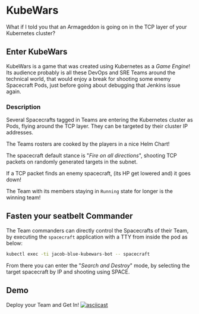 # KubeWars
What if I told you that an Armageddon is going on in the TCP layer of your Kubernetes cluster?

## Enter KubeWars

KubeWars is a game that was created using Kubernetes as a _Game Engine_!
Its audience probably is all these DevOps and SRE Teams around the technical world,
that would enjoy a break for shooting some enemy Spacecraft Pods, just before
going about debugging that Jenkins issue again.


### Description

Several Spacecrafts tagged in Teams are entering the Kubernetes cluster as Pods,
flying around the TCP layer. They can be targeted by their cluster IP addresses.

The Teams rosters are cooked by the players in a nice Helm Chart!

The spacecraft default stance is "_Fire on all directions_", shooting TCP packets
on randomly generated targets in the subnet.

If a TCP packet finds an enemy spacecraft, (its HP get lowered and) it goes down!

The Team with its members staying in `Running` state for longer is the winning team!


## Fasten your seatbelt Commander

The Team commanders can directly control the Spacecrafts of their Team, by executing
the `spacecraft` application with a TTY from inside the pod as below:
```bash
kubectl exec -ti jacob-blue-kubewars-bot -- spacecraft
```

From there you can enter the "_Search and Destroy_" mode, by selecting the target spacecraft
by IP and shooting using SPACE.


## Demo

Deploy your Team and Get In!
[![asciicast](https://asciinema.org/a/384292.svg)](https://asciinema.org/a/384292)
